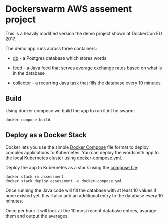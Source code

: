 # Dockerswarm AWS assement project

This is a heavily modified version the demo project shown at DockerCon EU 2017.

The demo app runs across three containers:

- [db](db/Dockerfile) - a Postgres database which stores words

- [feed](feed/Dockerfile) - a Java feed that serves average exchange rates based on what is in the database

- [collector](collector/Dockerfile) - a recurring Java task that fills the database every 10 minutes

## Build

Using docker compose we build the app to run it int he swarm:

```
docker-compose build
```

## Deploy as a Docker Stack

Docker lets you use the simple [Docker Compose](https://docs.docker.com/compose/) file format to deploy complex applications to Kubernetes.
You can deploy the wordsmith app to the local Kubernetes cluster using [docker-compose.yml](docker-compose.yml).

Deploy the app to Kubernetes as a stack using the [compose file](docker-compose.yml):

```
docker stack rm assessment
docker stack deploy assessment -c docker-compose.yml
```

Once running the Java code will fill the database with at least 10 values if none existed yet.
It will also add an additional entry to the database every 10 minutes.

Once per hour it will look at the 10 most recent database entries, avarage them and output the averages.
